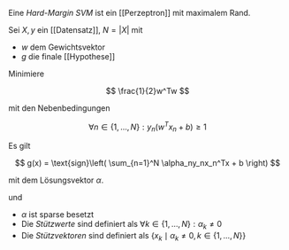 Eine *Hard-Margin SVM* ist ein [[Perzeptron]] mit maximalem Rand.

Sei $X, y$ ein [[Datensatz]], $N = |X|$ mit
- $w$ dem Gewichtsvektor
- $g$ die finale [[Hypothese]]

Minimiere

$$
	\frac{1}{2}w^Tw
$$

mit den Nebenbedingungen

$$
	\forall n \in \{ 1, \dots, N \} : y_n(w^Tx_n + b) \ge 1
$$

Es gilt

$$
	g(x) = \text{sign}\left( \sum_{n=1}^N \alpha_ny_nx_n^Tx + b \right)
$$

mit dem Lösungsvektor $\alpha$.

und
- $\alpha$ ist sparse besetzt
- Die *Stützwerte* sind definiert als $\forall k \in \{ 1, \dots, N \} : \alpha_k \ne 0$
- Die *Stützvektoren* sind definiert als $\{ x_k \mid \alpha_k \ne 0, k \in \{ 1, \dots, N \} \}$